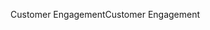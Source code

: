 <span data-ttu-id="ac00c-101">Customer Engagement</span><span class="sxs-lookup"><span data-stu-id="ac00c-101">Customer Engagement</span></span>